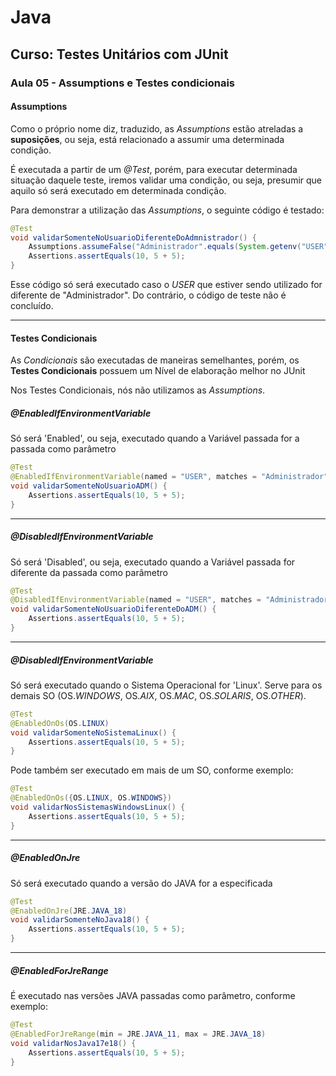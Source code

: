 # Java

## Curso: Testes Unitários com JUnit

### Aula 05 - Assumptions e Testes condicionais

#### Assumptions

Como o próprio nome diz, traduzido, as *Assumptions* estão atreladas a **suposições**, ou seja, está relacionado a assumir uma determinada condição.

É executada a partir de um *@Test*, porém, para executar determinada situação daquele teste, iremos validar uma condição, ou seja, presumir que aquilo só será executado em determinada condição.

Para demonstrar a utilização das *Assumptions*, o seguinte código é testado:

```java
@Test
void validarSomenteNoUsuarioDiferenteDoAdmnistrador() {
    Assumptions.assumeFalse("Administrador".equals(System.getenv("USER")));
    Assertions.assertEquals(10, 5 + 5);
}
```

Esse código só será executado caso o *USER* que estiver sendo utilizado for diferente de "Administrador". Do contrário, o código de teste não é concluído.

---

#### Testes Condicionais

As *Condicionais* são executadas de maneiras semelhantes, porém, os **Testes Condicionais** possuem um Nível de elaboração melhor no JUnit

Nos Testes Condicionais, nós não utilizamos as *Assumptions*.

##### @EnabledIfEnvironmentVariable

Só será 'Enabled', ou seja, executado quando a Variável passada for a passada como parâmetro

```java
@Test
@EnabledIfEnvironmentVariable(named = "USER", matches = "Administrador")
void validarSomenteNoUsuarioADM() {
    Assertions.assertEquals(10, 5 + 5);
}
```

---

##### @DisabledIfEnvironmentVariable

Só será 'Disabled', ou seja, executado quando a Variável passada for diferente da passada como parâmetro

```java
@Test
@DisabledIfEnvironmentVariable(named = "USER", matches = "Administrador")
void validarSomenteNoUsuarioDiferenteDoADM() {
    Assertions.assertEquals(10, 5 + 5);
}
```

---

##### @DisabledIfEnvironmentVariable

Só será executado quando o Sistema Operacional for 'Linux'. Serve para os demais SO (OS.*WINDOWS*, OS.*AIX*, OS.*MAC*, OS.*SOLARIS*, OS.*OTHER*).

```java
@Test
@EnabledOnOs(OS.LINUX)
void validarSomenteNoSistemaLinux() {
    Assertions.assertEquals(10, 5 + 5);
}
```

Pode também ser executado em mais de um SO, conforme exemplo:

```java
@Test
@EnabledOnOs({OS.LINUX, OS.WINDOWS})
void validarNosSistemasWindowsLinux() {
    Assertions.assertEquals(10, 5 + 5);
}
```

---

##### @EnabledOnJre

Só será executado quando a versão do JAVA for a especificada

```java
@Test
@EnabledOnJre(JRE.JAVA_18)
void validarSomenteNoJava18() {
    Assertions.assertEquals(10, 5 + 5);
}
```

---

#####  @EnabledForJreRange

É executado nas versões JAVA passadas como parâmetro, conforme exemplo:

```java
@Test
@EnabledForJreRange(min = JRE.JAVA_11, max = JRE.JAVA_18)
void validarNosJava17e18() {
    Assertions.assertEquals(10, 5 + 5);
}
```